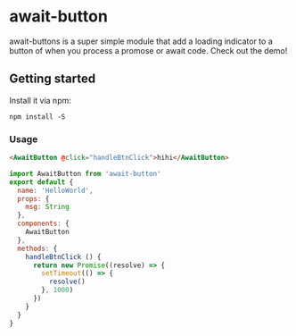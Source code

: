 # await-button
await-buttons is a super simple module that add a loading indicator to a button of when you process a promose or await code. Check out the demo!



## Getting started
Install it via npm:
```
npm install -S
```


### Usage

``` HTML
<AwaitButton @click="handleBtnClick">hihi</AwaitButton>
```

``` javascript
import AwaitButton from 'await-button'
export default {
  name: 'HelloWorld',
  props: {
    msg: String
  },
  components: {
    AwaitButton
  },
  methods: {
    handleBtnClick () {
      return new Promise((resolve) => {
        setTimeout(() => {
          resolve()
        }, 1000)
      })
    }
  }
}
```

